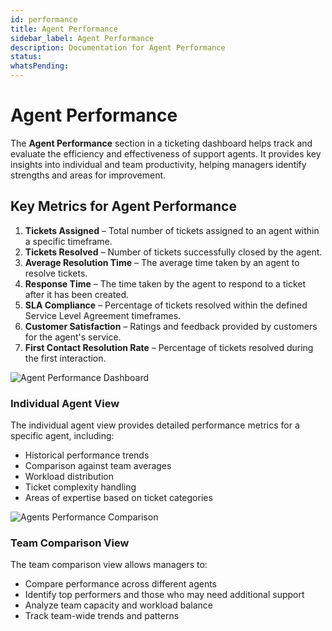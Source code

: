 ```yaml
---
id: performance
title: Agent Performance
sidebar_label: Agent Performance
description: Documentation for Agent Performance
status: 
whatsPending: 
---
```


# Agent Performance

The **Agent Performance** section in a ticketing dashboard helps track and evaluate the efficiency and effectiveness of support agents. It provides key insights into individual and team productivity, helping managers identify strengths and areas for improvement.

## Key Metrics for Agent Performance

1. **Tickets Assigned** – Total number of tickets assigned to an agent within a specific timeframe.
2. **Tickets Resolved** – Number of tickets successfully closed by the agent.
3. **Average Resolution Time** – The average time taken by an agent to resolve tickets.
4. **Response Time** – The time taken by the agent to respond to a ticket after it has been created.
5. **SLA Compliance** – Percentage of tickets resolved within the defined Service Level Agreement timeframes.
6. **Customer Satisfaction** – Ratings and feedback provided by customers for the agent's service.
7. **First Contact Resolution Rate** – Percentage of tickets resolved during the first interaction.

![Agent Performance Dashboard](/img/Helpdesk/Agent_Performance.jpg)

### Individual Agent View

The individual agent view provides detailed performance metrics for a specific agent, including:

- Historical performance trends
- Comparison against team averages
- Workload distribution
- Ticket complexity handling
- Areas of expertise based on ticket categories

![Agents Performance Comparison](/img/Helpdesk/Agents_Perform.jpg)

### Team Comparison View

The team comparison view allows managers to:

- Compare performance across different agents
- Identify top performers and those who may need additional support
- Analyze team capacity and workload balance
- Track team-wide trends and patterns
